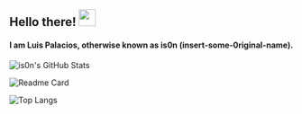## Hello there! <img src="https://raw.githubusercontent.com/vatsa287/vatsa287/master/assets/Hi.gif?raw=true" width="30px">

#### I am Luis Palacios, otherwise known as is0n (insert-some-0riginal-name).

![is0n's GitHub Stats](https://github-readme-stats.vercel.app/api?username=is0n&show_icons=true&theme=nord)

![Readme Card](https://github-readme-stats.vercel.app/api/pin/?username=is0n&repo=absp-nvim&theme=nord)

![Top Langs](https://github-readme-stats.vercel.app/api/top-langs/?username=is0n&layout=compact&theme=nord)

